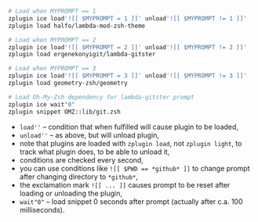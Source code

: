```zsh
# Load when MYPROMPT == 1
zplugin ice load'![[ $MYPROMPT = 1 ]]' unload'![[ $MYPROMPT != 1 ]]'
zplugin load halfo/lambda-mod-zsh-theme

# Load when MYPROMPT == 2
zplugin ice load'![[ $MYPROMPT = 2 ]]' unload'![[ $MYPROMPT != 2 ]]'
zplugin load ergenekonyigit/lambda-gitster

# Load when MYPROMPT == 3
zplugin ice load'![[ $MYPROMPT = 3 ]]' unload'![[ $MYPROMPT != 3 ]]'
zplugin load geometry-zsh/geometry

# Load Oh-My-Zsh dependency for lambda-gitster prompt
zplugin ice wait"0"
zplugin snippet OMZ::lib/git.zsh
```

 - `load''` – condition that when fulfilled will cause plugin to be loaded,
 - `unload''` – as above, but will unload plugin,
 - note that plugins are loaded with `zplugin load`, not `zplugin light`, to track what plugin does, to be able to unload it,
 - conditions are checked every second,
 - you can use conditions like `![[ $PWD == *github* ]]` to change prompt after changing directory to `*github*`,
 - the exclamation mark `![[ ... ]]` causes prompt to be reset after loading or unloading the plugin,
 - `wait"0"` – load snippet 0 seconds after prompt (actually after c.a. 100 milliseconds).
